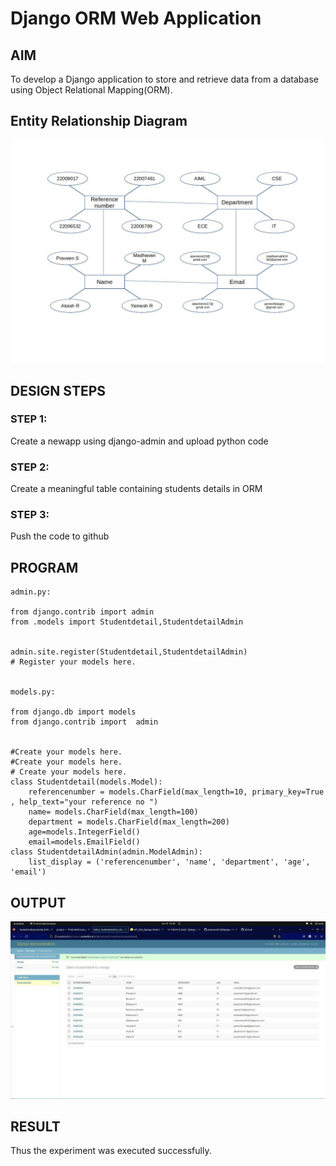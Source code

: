 # Django ORM Web Application

## AIM
To develop a Django application to store and retrieve data from a database using Object Relational Mapping(ORM).

## Entity Relationship Diagram

![img](newmapdiagram.jpg)

## DESIGN STEPS

### STEP 1:
Create a newapp using django-admin and upload python code

### STEP 2:
Create a meaningful table containing students details in ORM

### STEP 3:
Push the code to github

## PROGRAM

```
admin.py:

from django.contrib import admin
from .models import Studentdetail,StudentdetailAdmin


admin.site.register(Studentdetail,StudentdetailAdmin)
# Register your models here.


models.py:

from django.db import models
from django.contrib import  admin


#Create your models here.
#Create your models here.
# Create your models here.
class Studentdetail(models.Model):
    referencenumber = models.CharField(max_length=10, primary_key=True , help_text="your reference no ")
    name= models.CharField(max_length=100)
    department = models.CharField(max_length=200)
    age=models.IntegerField()
    email=models.EmailField()
class StudentdetailAdmin(admin.ModelAdmin):
    list_display = ('referencenumber', 'name', 'department', 'age', 'email')
```

## OUTPUT

![img](outputss.jpg)


## RESULT
Thus the experiment was executed successfully.
